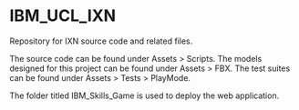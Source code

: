# IBM_UCL_IXN
Repository for IXN source code and related files.

The source code can be found under Assets > Scripts.
The models designed for this project can be found under Assets > FBX.
The test suites can be found under Assets > Tests > PlayMode.

The folder titled IBM_Skills_Game is used to deploy the web application.
